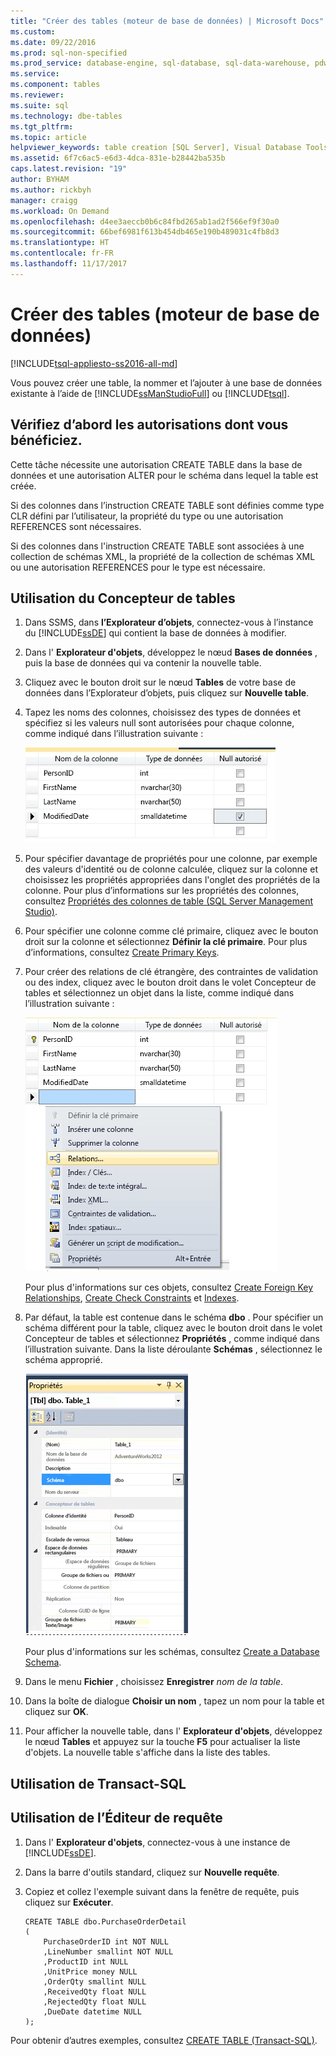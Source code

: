 ```yaml
---
title: "Créer des tables (moteur de base de données) | Microsoft Docs"
ms.custom: 
ms.date: 09/22/2016
ms.prod: sql-non-specified
ms.prod_service: database-engine, sql-database, sql-data-warehouse, pdw
ms.service: 
ms.component: tables
ms.reviewer: 
ms.suite: sql
ms.technology: dbe-tables
ms.tgt_pltfrm: 
ms.topic: article
helpviewer_keywords: table creation [SQL Server], Visual Database Tools
ms.assetid: 6f7c6ac5-e6d3-4dca-831e-b28442ba535b
caps.latest.revision: "19"
author: BYHAM
ms.author: rickbyh
manager: craigg
ms.workload: On Demand
ms.openlocfilehash: d4ee3aeccb0b6c84fbd265ab1ad2f566ef9f30a0
ms.sourcegitcommit: 66bef6981f613b454db465e190b489031c4fb8d3
ms.translationtype: HT
ms.contentlocale: fr-FR
ms.lasthandoff: 11/17/2017
---
```

# <a name="create-tables-database-engine"></a>Créer des tables (moteur de base de données)
[!INCLUDE[tsql-appliesto-ss2016-all-md](../../includes/tsql-appliesto-ss2016-all-md.md)]

  Vous pouvez créer une table, la nommer et l’ajouter à une base de données existante à l’aide de [!INCLUDE[ssManStudioFull](../../includes/ssmanstudiofull-md.md)] ou [!INCLUDE[tsql](../../includes/tsql-md.md)].  
  

  
##  <a name="Permissions"></a> Vérifiez d’abord les autorisations dont vous bénéficiez.  
Cette tâche nécessite une autorisation CREATE TABLE dans la base de données et une autorisation ALTER pour le schéma dans lequel la table est créée.  
  
 Si des colonnes dans l’instruction CREATE TABLE sont définies comme type CLR défini par l’utilisateur, la propriété du type ou une autorisation REFERENCES sont nécessaires.  
  
 Si des colonnes dans l'instruction CREATE TABLE sont associées à une collection de schémas XML, la propriété de la collection de schémas XML ou une autorisation REFERENCES pour le type est nécessaire.  
  
 
## <a name="using-table-designer"></a>Utilisation du Concepteur de tables  
  
1.  Dans SSMS, dans **l’Explorateur d’objets**, connectez-vous à l’instance du [!INCLUDE[ssDE](../../includes/ssde-md.md)] qui contient la base de données à modifier.  
  
2.  Dans l' **Explorateur d'objets**, développez le nœud **Bases de données** , puis la base de données qui va contenir la nouvelle table.  
  
3.  Cliquez avec le bouton droit sur le nœud **Tables** de votre base de données dans l’Explorateur d’objets, puis cliquez sur **Nouvelle table**.  
  
4.  Tapez les noms des colonnes, choisissez des types de données et spécifiez si les valeurs null sont autorisées pour chaque colonne, comme indiqué dans l’illustration suivante :  
  
     ![AddColumnsinTableDesigner](../../relational-databases/tables/media/addcolumnsintabledesigner.gif "AddColumnsinTableDesigner")  
  
5.  Pour spécifier davantage de propriétés pour une colonne, par exemple des valeurs d'identité ou de colonne calculée, cliquez sur la colonne et choisissez les propriétés appropriées dans l'onglet des propriétés de la colonne. Pour plus d’informations sur les propriétés des colonnes, consultez [Propriétés des colonnes de table &#40;SQL Server Management Studio&#41;](../../relational-databases/tables/table-column-properties-sql-server-management-studio.md).  
  
6.  Pour spécifier une colonne comme clé primaire, cliquez avec le bouton droit sur la colonne et sélectionnez **Définir la clé primaire**. Pour plus d’informations, consultez [Create Primary Keys](../../relational-databases/tables/create-primary-keys.md).  
  
7.  Pour créer des relations de clé étrangère, des contraintes de validation ou des index, cliquez avec le bouton droit dans le volet Concepteur de tables et sélectionnez un objet dans la liste, comme indiqué dans l’illustration suivante :  
  
     ![AddTableObjects](../../relational-databases/tables/media/addtableobjects.gif "AddTableObjects")  
  
     Pour plus d'informations sur ces objets, consultez [Create Foreign Key Relationships](../../relational-databases/tables/create-foreign-key-relationships.md), [Create Check Constraints](../../relational-databases/tables/create-check-constraints.md) et [Indexes](../../relational-databases/indexes/indexes.md).  
  
8.  Par défaut, la table est contenue dans le schéma **dbo** . Pour spécifier un schéma différent pour la table, cliquez avec le bouton droit dans le volet Concepteur de tables et sélectionnez **Propriétés** , comme indiqué dans l’illustration suivante. Dans la liste déroulante **Schémas** , sélectionnez le schéma approprié.  
  
     ![Specifyatableschema](../../relational-databases/tables/media/specifyatableschema.gif "Specifyatableschema")  
  
     Pour plus d'informations sur les schémas, consultez [Create a Database Schema](../../relational-databases/security/authentication-access/create-a-database-schema.md).  
  
9. Dans le menu **Fichier** , choisissez **Enregistrer** *nom de la table*.  
  
10. Dans la boîte de dialogue **Choisir un nom** , tapez un nom pour la table et cliquez sur **OK**.  
  
11. Pour afficher la nouvelle table, dans l' **Explorateur d'objets**, développez le nœud **Tables** et appuyez sur la touche **F5** pour actualiser la liste d'objets. La nouvelle table s'affiche dans la liste des tables.  
  
##  <a name="TsqlProcedure"></a> Utilisation de Transact-SQL  
  
## <a name="using-query-editor"></a>Utilisation de l’Éditeur de requête  
  
1.  Dans l' **Explorateur d'objets**, connectez-vous à une instance de [!INCLUDE[ssDE](../../includes/ssde-md.md)].  
  
2.  Dans la barre d'outils standard, cliquez sur **Nouvelle requête**.  
  
3.  Copiez et collez l'exemple suivant dans la fenêtre de requête, puis cliquez sur **Exécuter**.  
  
    ```  
    CREATE TABLE dbo.PurchaseOrderDetail  
    (  
        PurchaseOrderID int NOT NULL  
        ,LineNumber smallint NOT NULL  
        ,ProductID int NULL  
        ,UnitPrice money NULL  
        ,OrderQty smallint NULL  
        ,ReceivedQty float NULL  
        ,RejectedQty float NULL  
        ,DueDate datetime NULL  
    );  
    ```  
  
 Pour obtenir d’autres exemples, consultez [CREATE TABLE &#40;Transact-SQL&#41;](../../t-sql/statements/create-table-transact-sql.md).  
  
  
